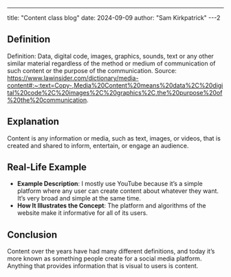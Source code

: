 ---
title: "Content class blog"
date: 2024-09-09
author: "Sam Kirkpatrick"
---2
## Definition

Definition: Data, digital code, images, graphics, sounds, text or any other similar material regardless of the method or medium of communication of such content or the purpose of the communication. Source: https://www.lawinsider.com/dictionary/media-content#:~:text=Copy-,Media%20Content%20means%20data%2C%20digital%20code%2C%20images%2C%20graphics%2C,the%20purpose%20of%20the%20communication.

## Explanation

Content is any information or media, such as text, images, or videos, that is created and shared to inform, entertain, or engage an audience. 

## Real-Life Example

- **Example Description**: I mostly use YouTube because it’s a simple platform where any user can create content about whatever they want. It’s very broad and simple at the same time. 
- **How It Illustrates the Concept**: The platform and algorithms of the website make it informative for all of its users. 

## Conclusion

Content over the years have had many different definitions, and today it’s more known as something people create for a social media platform. Anything that provides information that is visual to users is content. 


